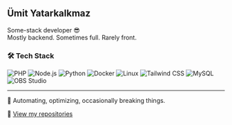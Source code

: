 ## Ümit Yatarkalkmaz

Some-stack developer 😎  
Mostly backend. Sometimes full. Rarely front.

### 🛠️ Tech Stack

![PHP](https://img.shields.io/badge/-PHP-777BB4?style=flat&logo=php&logoColor=white)
![Node.js](https://img.shields.io/badge/-Node.js-339933?style=flat&logo=node.js&logoColor=white)
![Python](https://img.shields.io/badge/-Python-3776AB?style=flat&logo=python&logoColor=white)
![Docker](https://img.shields.io/badge/-Docker-2496ED?style=flat&logo=docker&logoColor=white)
![Linux](https://img.shields.io/badge/-Linux-FCC624?style=flat&logo=linux&logoColor=black)
![Tailwind CSS](https://img.shields.io/badge/-TailwindCSS-06B6D4?style=flat&logo=tailwind-css&logoColor=white)
![MySQL](https://img.shields.io/badge/-MySQL-4479A1?style=flat&logo=mysql&logoColor=white)
![OBS Studio](https://img.shields.io/badge/-OBS%20Studio-302E31?style=flat&logo=obsstudio&logoColor=white)

---

🧠 Automating, optimizing, occasionally breaking things.

🔗 [View my repositories](https://github.com/umityatarkalkmaz)

